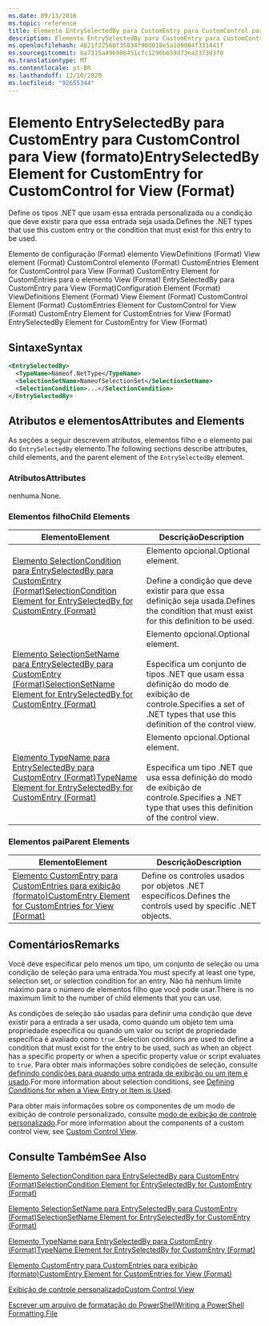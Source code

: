 ```yaml
---
ms.date: 09/13/2016
ms.topic: reference
title: Elemento EntrySelectedBy para CustomEntry para CustomControl para View (formato)
description: Elemento EntrySelectedBy para CustomEntry para CustomControl para View (formato)
ms.openlocfilehash: 4821f22560f35034f90d018e5a109004f331441f
ms.sourcegitcommit: ba7315a496986451cfc1296b659d73ea2373d3f0
ms.translationtype: MT
ms.contentlocale: pt-BR
ms.lasthandoff: 12/10/2020
ms.locfileid: "92655344"
---
```

# <a name="entryselectedby-element-for-customentry-for-customcontrol-for-view-format"></a><span data-ttu-id="77e2f-103">Elemento EntrySelectedBy para CustomEntry para CustomControl para View (formato)</span><span class="sxs-lookup"><span data-stu-id="77e2f-103">EntrySelectedBy Element for CustomEntry for CustomControl for View (Format)</span></span>

<span data-ttu-id="77e2f-104">Define os tipos .NET que usam essa entrada personalizada ou a condição que deve existir para que essa entrada seja usada.</span><span class="sxs-lookup"><span data-stu-id="77e2f-104">Defines the .NET types that use this custom entry or the condition that must exist for this entry to be used.</span></span>

<span data-ttu-id="77e2f-105">Elemento de configuração (Format) elemento ViewDefinitions (Format) View element (Format) CustomControl elemento (Format) CustomEntries Element for CustomControl para View (Format) CustomEntry Element for CustomEntries para o elemento View (Format) EntrySelectedBy para CustomEntry para View (Format)</span><span class="sxs-lookup"><span data-stu-id="77e2f-105">Configuration Element (Format) ViewDefinitions Element (Format) View Element (Format) CustomControl Element (Format) CustomEntries Element for CustomControl for View (Format) CustomEntry Element for CustomEntries for View (Format) EntrySelectedBy Element for CustomEntry for View (Format)</span></span>

## <a name="syntax"></a><span data-ttu-id="77e2f-106">Sintaxe</span><span class="sxs-lookup"><span data-stu-id="77e2f-106">Syntax</span></span>

```xml
<EntrySelectedBy>
  <TypeName>Nameof.NetType</TypeName>
  <SelectionSetName>NameofSelectionSet</SelectionSetName>
  <SelectionCondition>...</SelectionCondition>
</EntrySelectedBy>
```

## <a name="attributes-and-elements"></a><span data-ttu-id="77e2f-107">Atributos e elementos</span><span class="sxs-lookup"><span data-stu-id="77e2f-107">Attributes and Elements</span></span>

<span data-ttu-id="77e2f-108">As seções a seguir descrevem atributos, elementos filho e o elemento pai do `EntrySelectedBy` elemento.</span><span class="sxs-lookup"><span data-stu-id="77e2f-108">The following sections describe attributes, child elements, and the parent element of the `EntrySelectedBy` element.</span></span>

### <a name="attributes"></a><span data-ttu-id="77e2f-109">Atributos</span><span class="sxs-lookup"><span data-stu-id="77e2f-109">Attributes</span></span>

<span data-ttu-id="77e2f-110">nenhuma.</span><span class="sxs-lookup"><span data-stu-id="77e2f-110">None.</span></span>

### <a name="child-elements"></a><span data-ttu-id="77e2f-111">Elementos filho</span><span class="sxs-lookup"><span data-stu-id="77e2f-111">Child Elements</span></span>

|<span data-ttu-id="77e2f-112">Elemento</span><span class="sxs-lookup"><span data-stu-id="77e2f-112">Element</span></span>|<span data-ttu-id="77e2f-113">Descrição</span><span class="sxs-lookup"><span data-stu-id="77e2f-113">Description</span></span>|
|-------------|-----------------|
|[<span data-ttu-id="77e2f-114">Elemento SelectionCondition para EntrySelectedBy para CustomEntry (Format)</span><span class="sxs-lookup"><span data-stu-id="77e2f-114">SelectionCondition Element for EntrySelectedBy for CustomEntry (Format)</span></span>](./selectioncondition-element-for-entryselectedby-for-customcontrol-format.md)|<span data-ttu-id="77e2f-115">Elemento opcional.</span><span class="sxs-lookup"><span data-stu-id="77e2f-115">Optional element.</span></span><br /><br /> <span data-ttu-id="77e2f-116">Define a condição que deve existir para que essa definição seja usada.</span><span class="sxs-lookup"><span data-stu-id="77e2f-116">Defines the condition that must exist for this definition to be used.</span></span>|
|[<span data-ttu-id="77e2f-117">Elemento SelectionSetName para EntrySelectedBy para CustomEntry (Format)</span><span class="sxs-lookup"><span data-stu-id="77e2f-117">SelectionSetName Element for EntrySelectedBy for CustomEntry (Format)</span></span>](./selectionsetname-element-for-entryselectedby-for-customcontrol-for-view-format.md)|<span data-ttu-id="77e2f-118">Elemento opcional.</span><span class="sxs-lookup"><span data-stu-id="77e2f-118">Optional element.</span></span><br /><br /> <span data-ttu-id="77e2f-119">Especifica um conjunto de tipos .NET que usam essa definição do modo de exibição de controle.</span><span class="sxs-lookup"><span data-stu-id="77e2f-119">Specifies a set of .NET types that use this definition of the control view.</span></span>|
|[<span data-ttu-id="77e2f-120">Elemento TypeName para EntrySelectedBy para CustomEntry (Format)</span><span class="sxs-lookup"><span data-stu-id="77e2f-120">TypeName Element for EntrySelectedBy for CustomEntry (Format)</span></span>](./typename-element-for-selectioncondition-for-customcontrol-for-view-format.md)|<span data-ttu-id="77e2f-121">Elemento opcional.</span><span class="sxs-lookup"><span data-stu-id="77e2f-121">Optional element.</span></span><br /><br /> <span data-ttu-id="77e2f-122">Especifica um tipo .NET que usa essa definição do modo de exibição de controle.</span><span class="sxs-lookup"><span data-stu-id="77e2f-122">Specifies a .NET type that uses this definition of the control view.</span></span>|

### <a name="parent-elements"></a><span data-ttu-id="77e2f-123">Elementos pai</span><span class="sxs-lookup"><span data-stu-id="77e2f-123">Parent Elements</span></span>

|<span data-ttu-id="77e2f-124">Elemento</span><span class="sxs-lookup"><span data-stu-id="77e2f-124">Element</span></span>|<span data-ttu-id="77e2f-125">Descrição</span><span class="sxs-lookup"><span data-stu-id="77e2f-125">Description</span></span>|
|-------------|-----------------|
|[<span data-ttu-id="77e2f-126">Elemento CustomEntry para CustomEntries para exibição (formato)</span><span class="sxs-lookup"><span data-stu-id="77e2f-126">CustomEntry Element for CustomEntries for View (Format)</span></span>](./customentry-element-for-customentries-for-customcontrol-for-view-format.md)|<span data-ttu-id="77e2f-127">Define os controles usados por objetos .NET específicos.</span><span class="sxs-lookup"><span data-stu-id="77e2f-127">Defines the controls used by specific .NET objects.</span></span>|

## <a name="remarks"></a><span data-ttu-id="77e2f-128">Comentários</span><span class="sxs-lookup"><span data-stu-id="77e2f-128">Remarks</span></span>

<span data-ttu-id="77e2f-129">Você deve especificar pelo menos um tipo, um conjunto de seleção ou uma condição de seleção para uma entrada.</span><span class="sxs-lookup"><span data-stu-id="77e2f-129">You must specify at least one type, selection set, or selection condition for an entry.</span></span> <span data-ttu-id="77e2f-130">Não há nenhum limite máximo para o número de elementos filho que você pode usar.</span><span class="sxs-lookup"><span data-stu-id="77e2f-130">There is no maximum limit to the number of child elements that you can use.</span></span>

<span data-ttu-id="77e2f-131">As condições de seleção são usadas para definir uma condição que deve existir para a entrada a ser usada, como quando um objeto tem uma propriedade específica ou quando um valor ou script de propriedade específica é avaliado como `true` .</span><span class="sxs-lookup"><span data-stu-id="77e2f-131">Selection conditions are used to define a condition that must exist for the entry to be used, such as when an object has a specific property or when a specific property value or script evaluates to `true`.</span></span> <span data-ttu-id="77e2f-132">Para obter mais informações sobre condições de seleção, consulte [definindo condições para quando uma entrada de exibição ou um item é usado](./defining-conditions-for-displaying-data.md).</span><span class="sxs-lookup"><span data-stu-id="77e2f-132">For more information about selection conditions, see [Defining Conditions for when a View Entry or Item is Used](./defining-conditions-for-displaying-data.md).</span></span>

<span data-ttu-id="77e2f-133">Para obter mais informações sobre os componentes de um modo de exibição de controle personalizado, consulte [modo de exibição de controle personalizado](./creating-custom-controls.md).</span><span class="sxs-lookup"><span data-stu-id="77e2f-133">For more information about the components of a custom control view, see [Custom Control View](./creating-custom-controls.md).</span></span>

## <a name="see-also"></a><span data-ttu-id="77e2f-134">Consulte Também</span><span class="sxs-lookup"><span data-stu-id="77e2f-134">See Also</span></span>

[<span data-ttu-id="77e2f-135">Elemento SelectionCondition para EntrySelectedBy para CustomEntry (Format)</span><span class="sxs-lookup"><span data-stu-id="77e2f-135">SelectionCondition Element for EntrySelectedBy for CustomEntry (Format)</span></span>](./selectioncondition-element-for-entryselectedby-for-customcontrol-format.md)

[<span data-ttu-id="77e2f-136">Elemento SelectionSetName para EntrySelectedBy para CustomEntry (Format)</span><span class="sxs-lookup"><span data-stu-id="77e2f-136">SelectionSetName Element for EntrySelectedBy for CustomEntry (Format)</span></span>](./selectionsetname-element-for-entryselectedby-for-customcontrol-for-view-format.md)

[<span data-ttu-id="77e2f-137">Elemento TypeName para EntrySelectedBy para CustomEntry (Format)</span><span class="sxs-lookup"><span data-stu-id="77e2f-137">TypeName Element for EntrySelectedBy for CustomEntry (Format)</span></span>](./typename-element-for-selectioncondition-for-customcontrol-for-view-format.md)

[<span data-ttu-id="77e2f-138">Elemento CustomEntry para CustomEntries para exibição (formato)</span><span class="sxs-lookup"><span data-stu-id="77e2f-138">CustomEntry Element for CustomEntries for View (Format)</span></span>](./customentry-element-for-customentries-for-customcontrol-for-view-format.md)

[<span data-ttu-id="77e2f-139">Exibição de controle personalizado</span><span class="sxs-lookup"><span data-stu-id="77e2f-139">Custom Control View</span></span>](./creating-custom-controls.md)

[<span data-ttu-id="77e2f-140">Escrever um arquivo de formatação do PowerShell</span><span class="sxs-lookup"><span data-stu-id="77e2f-140">Writing a PowerShell Formatting File</span></span>](./writing-a-powershell-formatting-file.md)
